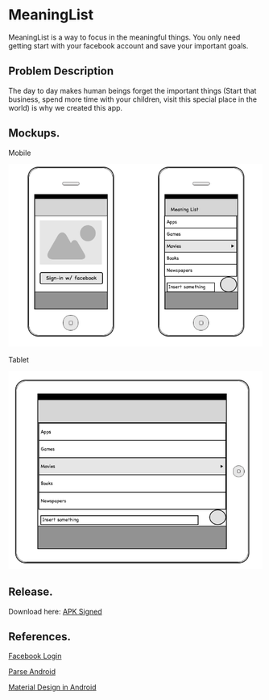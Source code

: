 # MeaningList

MeaningList is a way to focus in the meaningful things. You only need getting start with your facebook account and save your important goals.

## Problem Description

The day to day makes human beings forget the important things (Start that business, spend more time with your children, visit this special place in the world) is why we created this app.

## Mockups.

Mobile

![](/img/img_1.png)

Tablet

![](/img/img_2.png)

## Release.

Download here: <a href="http://j.mp/1FJS0ZX" target="_blank">APK Signed</a>

## References.

<a href="https://developers.facebook.com/docs/facebook-login/android/v2.3" target="_blank">Facebook Login</a>

<a href="https://www.parse.com/docs/android_guide" target="_blank">Parse Android</a>

<a href="http://j.mp/1DO9mix" target="_blank">Material Design in Android</a>
